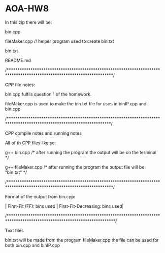# AOA-HW8

In this zip there will be:

bin.cpp

fileMaker.cpp // helper program used to create bin.txt

bin.txt

README.md

/*************************************************************************************************************************/

CPP file notes:

bin.cpp fulfils question 1 of the homework.

fileMaker.cpp is used to make the bin.txt file for uses in binIP.cpp and bin.cpp

/************************************************************************************************************************/

CPP compile notes and running notes

All of th CPP files like so:

g++ bin.cpp /* after running the program the output will be on the terminal */

g++ fileMaker.cpp /* after running the program the output file will be "bin.txt" */


/*************************************************************************************************************************/

Format of the output from bin.cpp:

| First-Fit (FF): bins used | First-Fit-Decreasing: bins used| 

/**************************************************************************************************************************/

Text files

bin.txt will be made from the program fileMaker.cpp the file can be used for both bin.cpp and binIP.cpp
